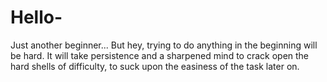 # Hello-
Just another beginner...
But hey, trying to do anything in the beginning will be hard. It will take persistence and a sharpened mind to crack open the hard shells of difficulty, to suck upon the easiness of the task later on. 
